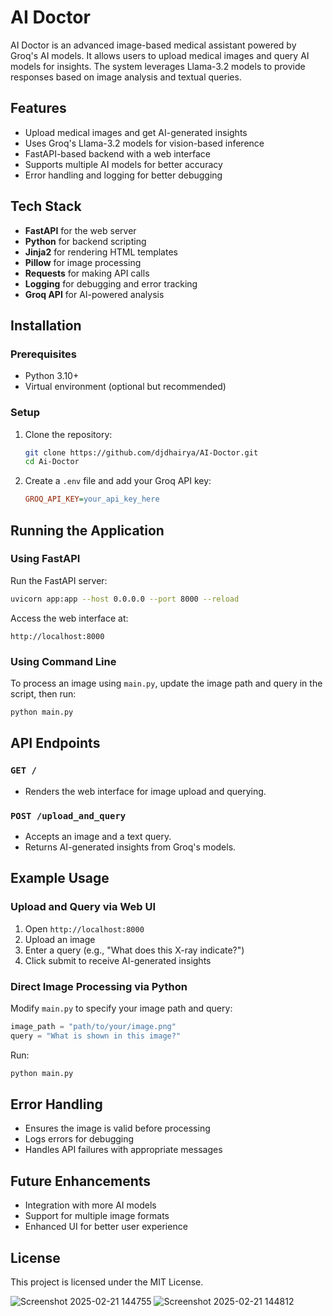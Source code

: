 # AI Doctor

AI Doctor is an advanced image-based medical assistant powered by Groq's AI models. It allows users to upload medical images and query AI models for insights. The system leverages Llama-3.2 models to provide responses based on image analysis and textual queries.

## Features

- Upload medical images and get AI-generated insights
- Uses Groq's Llama-3.2 models for vision-based inference
- FastAPI-based backend with a web interface
- Supports multiple AI models for better accuracy
- Error handling and logging for better debugging

## Tech Stack

- **FastAPI** for the web server
- **Python** for backend scripting
- **Jinja2** for rendering HTML templates
- **Pillow** for image processing
- **Requests** for making API calls
- **Logging** for debugging and error tracking
- **Groq API** for AI-powered analysis

## Installation

### Prerequisites

- Python 3.10+
- Virtual environment (optional but recommended)

### Setup

1. Clone the repository:
   ```bash
   git clone https://github.com/djdhairya/AI-Doctor.git
   cd Ai-Doctor
   ```
2. Create a `.env` file and add your Groq API key:
   ```ini
   GROQ_API_KEY=your_api_key_here
   ```

## Running the Application

### Using FastAPI

Run the FastAPI server:

```bash
uvicorn app:app --host 0.0.0.0 --port 8000 --reload
```

Access the web interface at:

```
http://localhost:8000
```

### Using Command Line

To process an image using `main.py`, update the image path and query in the script, then run:

```bash
python main.py
```

## API Endpoints

### `GET /`

- Renders the web interface for image upload and querying.

### `POST /upload_and_query`

- Accepts an image and a text query.
- Returns AI-generated insights from Groq's models.

## Example Usage

### Upload and Query via Web UI

1. Open `http://localhost:8000`
2. Upload an image
3. Enter a query (e.g., "What does this X-ray indicate?")
4. Click submit to receive AI-generated insights

### Direct Image Processing via Python

Modify `main.py` to specify your image path and query:

```python
image_path = "path/to/your/image.png"
query = "What is shown in this image?"
```

Run:

```bash
python main.py
```

## Error Handling

- Ensures the image is valid before processing
- Logs errors for debugging
- Handles API failures with appropriate messages

## Future Enhancements

- Integration with more AI models
- Support for multiple image formats
- Enhanced UI for better user experience

## License

This project is licensed under the MIT License.

![Screenshot 2025-02-21 144755](https://github.com/user-attachments/assets/bc43aeed-4cb2-43ab-a2de-cbf623582552)
![Screenshot 2025-02-21 144812](https://github.com/user-attachments/assets/0d5e1b31-8b37-488e-97a7-a0d298c4ffbe)


